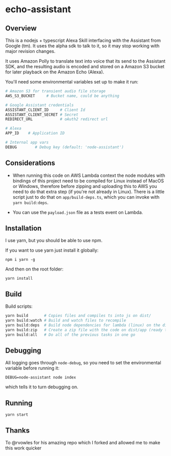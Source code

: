 # echo-assistant

## Overview

This is a nodejs + typescript Alexa Skill interfacing with the Assistant from Google (tm). It uses the alpha sdk to talk to it,
so it may stop working with major revision changes.


It uses Amazon Polly to translate text into voice that its send to the Assistant SDK, and the resulting audio is
encoded and stored on a Amazon S3 bucket for later playback on the Amazon Echo (Alexa).

You'll need some environmental variables set up to make it run:

```bash
# Amazon S3 for transient audio file storage
AWS_S3_BUCKET     # Bucket name, could be anything

# Google Assistant credentials
ASSISTANT_CLIENT_ID     # Client Id
ASSISTANT_CLIENT_SECRET # Secret
REDIRECT_URL            # oAuth2 redirect url

# Alexa
APP_ID    # Application ID

# Internal app vars
DEBUG        # Debug key (default: 'node-assistant')
```

## Considerations

- When running this code on AWS Lambda context the node modules with bindings of this project need to be
compiled for Linux instead of MacOS or Windows, therefore before zipping and uploading this
to AWS you need to do that extra step (if you're not already in Linux). There is a little script just to do that on `app/build-deps.ts`, which you can invoke with `yarn build:deps`.

- You can use the `payload.json` file as a tests event on Lambda.


## Installation

I use yarn, but you should be able to use npm.

If you want to use yarn just install it globally:

```
npm i yarn -g
```

And then on the root folder:

```
yarn install
```

## Build

Build scripts:

```bash
yarn build       # Copies files and compiles ts into js on dist/
yarn build:watch # Build and watch files to recompile
yarn build:deps  # Build node dependencies for lambda (linux) on the dist folder (uses docker)
yarn build:zip   # Create a zip file with the code on dist/app (ready to upload to lambda)
yarn build:all   # Do all of the previous tasks in one go
```

## Debugging

All logging goes through `node-debug`, so you need to set the environmental variable before running it:

```
DEBUG=node-assistant node index
```

which tells it to turn debugging on.

##  Running

```
yarn start
```

## Thanks

To @rvowles for his amazing repo which I forked and allowed me to make this work quicker

